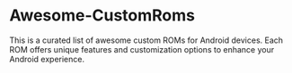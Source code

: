 # Awesome-CustomRoms
This is a curated list of awesome custom ROMs for Android devices. Each ROM offers unique features and customization options to enhance your Android experience.
